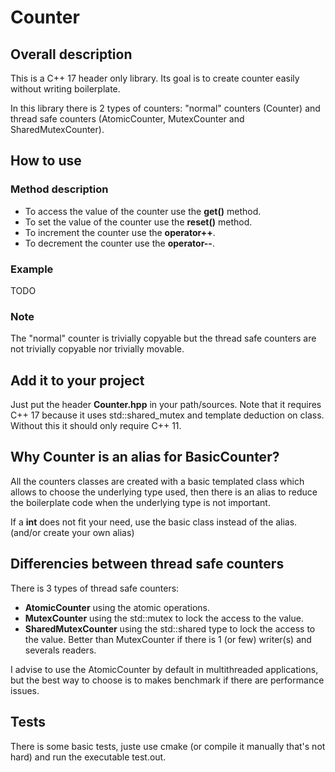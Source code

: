 # Counter
## Overall description
This is a C++ 17 header only library. Its goal is to create counter easily without writing boilerplate.

In this library there is 2 types of counters: "normal" counters (Counter) and thread safe counters (AtomicCounter, MutexCounter and SharedMutexCounter).

## How to use
### Method description 
* To access the value of the counter use the __get()__ method.
* To set the value of the counter use the __reset()__ method.
* To increment the counter use the __operator++__.
* To decrement the counter use the __operator--__.

### Example
 TODO

### Note
The "normal" counter is trivially copyable but the thread safe counters are not trivially copyable nor trivially movable.

## Add it to your project
Just put the header __Counter.hpp__ in your path/sources.
Note that it requires C++ 17 because it uses std::shared_mutex and template deduction on class. Without this it should only require C++ 11.

## Why Counter is an alias for BasicCounter<int>?
All the counters classes are created with a basic templated class which allows to choose the underlying type used, then there is an alias to reduce the boilerplate code when the underlying type is not important.

If a __int__ does not fit your need, use the basic class instead of the alias. (and/or create your own alias)

## Differencies between thread safe counters
There is 3 types of thread safe counters:
* __AtomicCounter__ using the atomic operations.
* __MutexCounter__ using the std::mutex to lock the access to the value.
* __SharedMutexCounter__ using the std::shared type to lock the access to the value. Better than MutexCounter if there is 1 (or few) writer(s) and severals readers.

I advise to use the AtomicCounter by default in multithreaded applications, but the best way to choose is to makes benchmark if there are performance issues.

## Tests
There is some basic tests, juste use cmake (or compile it manually that's not hard) and run the executable test.out.

